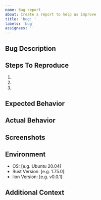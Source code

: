 ```yaml
---
name: Bug report
about: Create a report to help us improve
title: 'bug: '
labels: 'bug'
assignees: ''
---
```


## Bug Description

<!-- A clear and concise description of what the bug is -->

## Steps To Reproduce

1.
2.
3.

## Expected Behavior

<!-- A clear and concise description of what you expected to happen -->

## Actual Behavior

<!-- What actually happened -->

## Screenshots

<!-- If applicable, add screenshots to help explain your problem -->

## Environment

- OS: [e.g. Ubuntu 20.04]
- Rust Version: [e.g. 1.75.0]
- lion Version: [e.g. v0.0.1]

## Additional Context

<!-- Add any other context about the problem here -->
